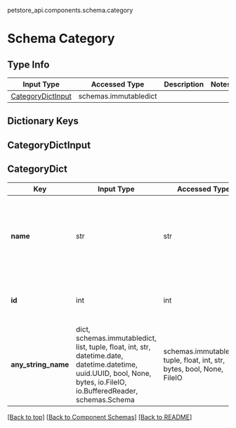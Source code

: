 petstore_api.components.schema.category
# Schema Category

## Type Info
Input Type | Accessed Type | Description | Notes
------------ | ------------- | ------------- | -------------
[CategoryDictInput](#categorydictinput) | schemas.immutabledict |  |

## Dictionary Keys
## CategoryDictInput
## CategoryDict

Key | Input Type | Accessed Type | Description | Notes
------------ | ------------- | ------------- | ------------- | -------------
**name** | str | str |  | if omitted the server will use the default value of default-name
**id** | int | int |  | [optional] value must be a 64 bit integer
**any_string_name** | dict, schemas.immutabledict, list, tuple, float, int, str, datetime.date, datetime.datetime, uuid.UUID, bool, None, bytes, io.FileIO, io.BufferedReader, schemas.Schema | schemas.immutabledict, tuple, float, int, str, bytes, bool, None, FileIO | any string name can be used but the value must be the correct type | [optional]

[[Back to top]](#top) [[Back to Component Schemas]](../../../README.md#Component-Schemas) [[Back to README]](../../../README.md)
